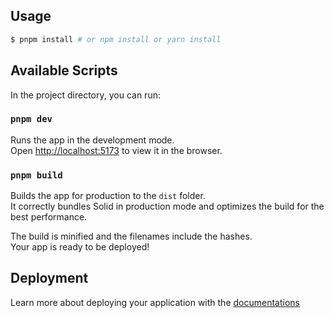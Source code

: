 ## Usage

```bash
$ pnpm install # or npm install or yarn install
```
## Available Scripts

In the project directory, you can run:

### `pnpm dev`

Runs the app in the development mode.<br>
Open [http://localhost:5173](http://localhost:5173) to view it in the browser.

### `pnpm build`

Builds the app for production to the `dist` folder.<br>
It correctly bundles Solid in production mode and optimizes the build for the best performance.

The build is minified and the filenames include the hashes.<br>
Your app is ready to be deployed!

## Deployment

Learn more about deploying your application with the [documentations](https://vitejs.dev/guide/static-deploy.html)
